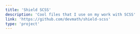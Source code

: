 ```yaml
---
title: 'Shield SCSS'
description: 'Cool files that I use on my work with SCSS'
link: 'https://github.com/devmath/shield-scss'
type: 'project'
---
```

